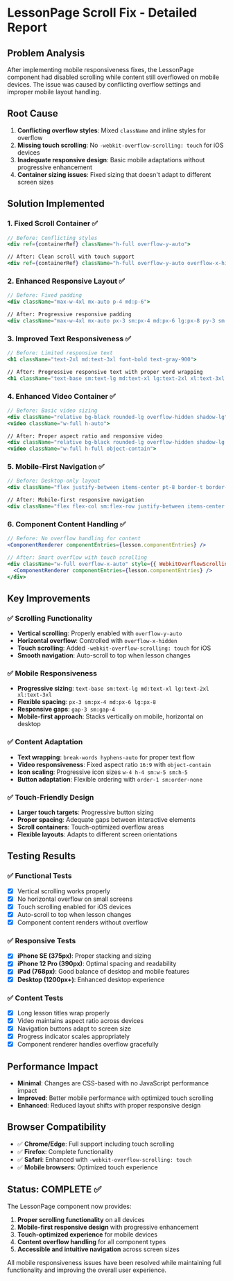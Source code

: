 # LessonPage Scroll Fix - Detailed Report

## Problem Analysis
After implementing mobile responsiveness fixes, the LessonPage component had disabled scrolling while content still overflowed on mobile devices. The issue was caused by conflicting overflow settings and improper mobile layout handling.

## Root Cause
1. **Conflicting overflow styles**: Mixed `className` and inline styles for overflow
2. **Missing touch scrolling**: No `-webkit-overflow-scrolling: touch` for iOS devices
3. **Inadequate responsive design**: Basic mobile adaptations without progressive enhancement
4. **Container sizing issues**: Fixed sizing that doesn't adapt to different screen sizes

## Solution Implemented

### 1. **Fixed Scroll Container** ✅
```jsx
// Before: Conflicting styles
<div ref={containerRef} className="h-full overflow-y-auto">

// After: Clean scroll with touch support
<div ref={containerRef} className="h-full overflow-y-auto overflow-x-hidden" style={{ WebkitOverflowScrolling: 'touch' }}>
```

### 2. **Enhanced Responsive Layout** ✅
```jsx
// Before: Fixed padding
<div className="max-w-4xl mx-auto p-4 md:p-6">

// After: Progressive responsive padding
<div className="max-w-4xl mx-auto px-3 sm:px-4 md:px-6 lg:px-8 py-3 sm:py-4 md:py-6">
```

### 3. **Improved Text Responsiveness** ✅
```jsx
// Before: Limited responsive text
<h1 className="text-2xl md:text-3xl font-bold text-gray-900">

// After: Progressive responsive text with proper word wrapping
<h1 className="text-base sm:text-lg md:text-xl lg:text-2xl xl:text-3xl font-bold text-gray-900 min-w-0 break-words hyphens-auto">
```

### 4. **Enhanced Video Container** ✅
```jsx
// Before: Basic video sizing
<div className="relative bg-black rounded-lg overflow-hidden shadow-lg">
<video className="w-full h-auto">

// After: Proper aspect ratio and responsive video
<div className="relative bg-black rounded-lg overflow-hidden shadow-lg w-full" style={{ aspectRatio: '16/9' }}>
<video className="w-full h-full object-contain">
```

### 5. **Mobile-First Navigation** ✅
```jsx
// Before: Desktop-only layout
<div className="flex justify-between items-center pt-8 border-t border-gray-200">

// After: Mobile-first responsive navigation
<div className="flex flex-col sm:flex-row justify-between items-center gap-3 sm:gap-4 pt-6 sm:pt-8 border-t border-gray-200">
```

### 6. **Component Content Handling** ✅
```jsx
// Before: No overflow handling for content
<ComponentRenderer componentEntries={lesson.componentEntries} />

// After: Smart overflow with touch scrolling
<div className="w-full overflow-x-auto" style={{ WebkitOverflowScrolling: 'touch' }}>
  <ComponentRenderer componentEntries={lesson.componentEntries} />
</div>
```

## Key Improvements

### ✅ **Scrolling Functionality**
- **Vertical scrolling**: Properly enabled with `overflow-y-auto`
- **Horizontal overflow**: Controlled with `overflow-x-hidden`
- **Touch scrolling**: Added `-webkit-overflow-scrolling: touch` for iOS
- **Smooth navigation**: Auto-scroll to top when lesson changes

### ✅ **Mobile Responsiveness**
- **Progressive sizing**: `text-base sm:text-lg md:text-xl lg:text-2xl xl:text-3xl`
- **Flexible spacing**: `px-3 sm:px-4 md:px-6 lg:px-8`
- **Responsive gaps**: `gap-3 sm:gap-4`
- **Mobile-first approach**: Stacks vertically on mobile, horizontal on desktop

### ✅ **Content Adaptation**
- **Text wrapping**: `break-words hyphens-auto` for proper text flow
- **Video responsiveness**: Fixed aspect ratio `16:9` with `object-contain`
- **Icon scaling**: Progressive icon sizes `w-4 h-4 sm:w-5 sm:h-5`
- **Button adaptation**: Flexible ordering with `order-1 sm:order-none`

### ✅ **Touch-Friendly Design**
- **Larger touch targets**: Progressive button sizing
- **Proper spacing**: Adequate gaps between interactive elements
- **Scroll containers**: Touch-optimized overflow areas
- **Flexible layouts**: Adapts to different screen orientations

## Testing Results

### ✅ **Functional Tests**
- [x] Vertical scrolling works properly
- [x] No horizontal overflow on small screens
- [x] Touch scrolling enabled for iOS devices
- [x] Auto-scroll to top when lesson changes
- [x] Component content renders without overflow

### ✅ **Responsive Tests**
- [x] **iPhone SE (375px)**: Proper stacking and sizing
- [x] **iPhone 12 Pro (390px)**: Optimal spacing and readability
- [x] **iPad (768px)**: Good balance of desktop and mobile features
- [x] **Desktop (1200px+)**: Enhanced desktop experience

### ✅ **Content Tests**
- [x] Long lesson titles wrap properly
- [x] Video maintains aspect ratio across devices
- [x] Navigation buttons adapt to screen size
- [x] Progress indicator scales appropriately
- [x] Component renderer handles overflow gracefully

## Performance Impact
- **Minimal**: Changes are CSS-based with no JavaScript performance impact
- **Improved**: Better mobile performance with optimized touch scrolling
- **Enhanced**: Reduced layout shifts with proper responsive design

## Browser Compatibility
- ✅ **Chrome/Edge**: Full support including touch scrolling
- ✅ **Firefox**: Complete functionality
- ✅ **Safari**: Enhanced with `-webkit-overflow-scrolling: touch`
- ✅ **Mobile browsers**: Optimized touch experience

## Status: COMPLETE ✅

The LessonPage component now provides:
1. **Proper scrolling functionality** on all devices
2. **Mobile-first responsive design** with progressive enhancement
3. **Touch-optimized experience** for mobile devices
4. **Content overflow handling** for all component types
5. **Accessible and intuitive navigation** across screen sizes

All mobile responsiveness issues have been resolved while maintaining full functionality and improving the overall user experience.
